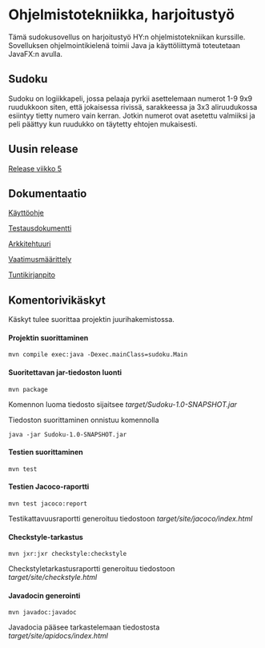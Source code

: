 # Ohjelmistotekniikka, harjoitustyö

Tämä sudokusovellus on harjoitustyö HY:n ohjelmistotekniikan kurssille. Sovelluksen ohjelmointikielenä toimii Java ja käyttöliittymä toteutetaan JavaFX:n avulla.

## Sudoku

Sudoku on logiikkapeli, jossa pelaaja pyrkii asettelemaan numerot 1-9 9x9 ruudukkoon siten, että jokaisessa rivissä, sarakkeessa ja 3x3 aliruudukossa esiintyy tietty numero vain kerran. Jotkin numerot ovat asetettu valmiiksi ja peli päättyy kun ruudukko on täytetty ehtojen mukaisesti.

## Uusin release

[Release viikko 5](https://github.com/hoffrenm/ot-harjoitustyo/releases/tag/viikko5)

## Dokumentaatio

[Käyttöohje](https://github.com/hoffrenm/ot-harjoitustyo/blob/master/dokumentointi/kayttoohje.md)

[Testausdokumentti](https://github.com/hoffrenm/ot-harjoitustyo/blob/master/dokumentointi/testaus.md)

[Arkkitehtuuri](https://github.com/hoffrenm/ot-harjoitustyo/blob/master/dokumentointi/arkkitehtuuri.md)

[Vaatimusmäärittely](https://github.com/hoffrenm/ot-harjoitustyo/blob/master/dokumentointi/vaatimusmaarittely.md)

[Tuntikirjanpito](https://github.com/hoffrenm/ot-harjoitustyo/blob/master/dokumentointi/tuntikirjanpito.md)

## Komentorivikäskyt
Käskyt tulee suorittaa projektin juurihakemistossa.

#### Projektin suorittaminen
```
mvn compile exec:java -Dexec.mainClass=sudoku.Main
```
#### Suoritettavan jar-tiedoston luonti
```
mvn package
```
Komennon luoma tiedosto sijaitsee *target/Sudoku-1.0-SNAPSHOT.jar*

Tiedoston suorittaminen onnistuu komennolla
```
java -jar Sudoku-1.0-SNAPSHOT.jar
```
#### Testien suorittaminen
```
mvn test
```
#### Testien Jacoco-raportti
```
mvn test jacoco:report
```
Testikattavuusraportti generoituu tiedostoon *target/site/jacoco/index.html*
#### Checkstyle-tarkastus
```
mvn jxr:jxr checkstyle:checkstyle
```
Checkstyletarkastusraportti generoituu tiedostoon *target/site/checkstyle.html*

#### Javadocin generointi
```
mvn javadoc:javadoc
```
Javadocia pääsee tarkastelemaan tiedostosta *target/site/apidocs/index.html*

